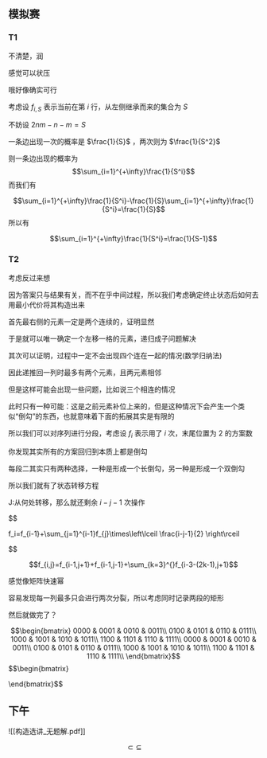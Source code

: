 ## 模拟赛

### T1

不清楚，润

感觉可以状压

哦好像确实可行

考虑设 $f_{i,S}$ 表示当前在第 $i$ 行，从左侧继承而来的集合为 $S$ 

不妨设 $2nm-n-m=S$

一条边出现一次的概率是 $\frac{1}{S}$ ，两次则为 $\frac{1}{S^2}$

则一条边出现的概率为 $$\sum_{i=1}^{+\infty}\frac{1}{S^i}$$
而我们有

$$\sum_{i=1}^{+\infty}\frac{1}{S^i}-\frac{1}{S}\sum_{i=1}^{+\infty}\frac{1}{S^i}=\frac{1}{S}$$
所以有

$$\sum_{i=1}^{+\infty}\frac{1}{S^i}=\frac{1}{S-1}$$
### T2

考虑反过来想

因为答案只与结果有关，而不在乎中间过程，所以我们考虑确定终止状态后如何去用最小代价将其构造出来

首先最右侧的元素一定是两个连续的，证明显然

于是就可以唯一确定一个左移一格的元素，递归成子问题解决

其次可以证明，过程中一定不会出现四个连在一起的情况(数学归纳法)

因此递推回一列时最多有两个元素，且两元素相邻

但是这样可能会出现一些问题，比如说三个相连的情况

此时只有一种可能：这是之前元素补位上来的，但是这种情况下会产生一个类似“倒勾”的东西，也就意味着下面的拓展其实是有限的

所以我们可以对序列进行分段，考虑设 $f_{i}$ 表示用了 $i$ 次，末尾位置为 $2$ 的方案数

你发现其实所有的方案回归到本质上都是倒勾

每段二其实只有两种选择，一种是形成一个长倒勾，另一种是形成一个双倒勾

所以我们就有了状态转移方程

J:从何处转移，那么就还剩余 $i-j-1$ 次操作




$$

f_i=f_{i-1}+\sum_{j=1}^{i-1}f_{j}\times\left\lceil \frac{i-j-1}{2} \right\rceil

$$


$$f_{i,j}=f_{i-1,j+1}+f_{i-1,j-1}+\sum_{k=3}^{}f_{i-3-(2k-1),j+1}$$
















感觉像矩阵快速幂

容易发现每一列最多只会进行两次分裂，所以考虑同时记录两段的矩形

然后就做完了？

$$\begin{bmatrix}
0000 & 0001 & 0010 & 0011\\
0100 & 0101 & 0110 & 0111\\
1000 & 1001 & 1010 & 1011\\
1100 & 1101 & 1110 & 1111\\
0000 & 0001 & 0010 & 0011\\
0100 & 0101 & 0110 & 0111\\
1000 & 1001 & 1010 & 1011\\
1100 & 1101 & 1110 & 1111\\
\end{bmatrix}$$
$$\begin{bmatrix}

\end{bmatrix}$$



## 下午
                      
![[构造选讲_无题解.pdf]]





$$\subset  \subseteq   $$










